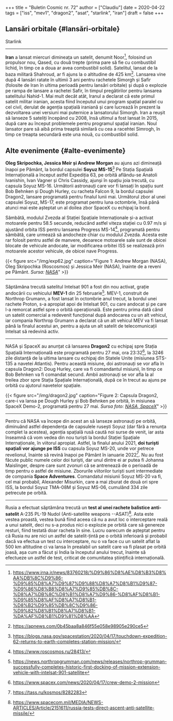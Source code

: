 +++
title = "Buletin Cosmic nr. 72"
author = ["Claudiu"]
date = 2020-04-22
tags = ["iss", "mev1", "dragon2", "asat", "starlink", "iran"]
draft = false
+++

## Lansări orbitale {#lansări-orbitale}

Starlink

---

**Iran** a lansat miercuri dimineața un satelit, denumit Noor[^fn:1], folosind un propulsor nou, Qased, cu două trepte (prima pare să fie cu combustibil lichid, în timp ce a doua ar avea combustibil solid). Satelitul, lansat de la baza militară Shahroud, ar fi ajuns la o altitudine de 425 km[^fn:2]. Lansarea vine după 4 lansări ratate în ultimii 3 ani pentru rachetele Simorgh și Safir (folosite de Iran în ultima perioadă pentru lansări orbitale) și după o explozie pe rampa de lansare a rachetei Safir, în timpul pregătirilor pentru lansarea satelitului Nahid-1. Mai mult decât atât, Iranul a declarat că este primul satelit militar iranian, acesta fiind începutul unui program spațial paralel cu cel civil, derulat de agenția spațială iraniană și care lucrează în prezent la dezvoltarea unei versiuni mai puternice a lansatorului Simorgh. Iran a reușit să lanseze 5 sateliți începând cu 2008, însă ultimul a fost lansat în 2015, după care au început problemele pentru programul spațial iranian. Noul lansator pare să aibă prima treaptă similară cu cea a racehtei Simrogh, în timp ce treapta secundară este una nouă, cu combustibil solid.


## Alte evenimente {#alte-evenimente}

**Oleg Skripochka, Jessica Meir și Andrew Morgan** au ajuns azi dimineață înapoi pe Pământ, la bordul capsulei **Soyuz MS-15**[^fn:3] Pe Stația Spațială Internațională a început astfel Expediția 63, pe orbită aflându-se Anatoli Ivanishin, Ivan Vagner și Chris Cassidy, ajunși în spațiu joia trecută, cu capsula Soyuz MS-16. Următorii astronauți care vor fi lansați în spațiu sunt Bob Behnken și Dough Hurley, cu racheta Falcon 9, la bordul capsulei Dragon2, lansare programată pentru finalul lunii mai. Următorul zbor al unei capsulei Soyuz, MS-17, este programat pentru luna octombrie, însă până atunci mai este așteptat un al doilea zbor SpaceX cu echipaj la bord.

Sâmbătă, modulul Zvezda al Stației Spațiale Internaționale și-a activat motoarele pentru 58.5 secunde, reducând astfel viteza stației cu 0.97 m/s și ajustând orbita ISS  pentru lansarea Progress MS-14[^fn:4], programată pentru sâmbătă, care urmează să andocheze chiar cu modulul Zvezda. Acesta este rar folosit pentru astfel de manvere, deoarece motoarele sale sunt de obicei blocate de vehicule andocate, iar modificarea orbitei ISS se realizează prin motoarele acestor vehicule, de obicei nave Progress.

{{< figure src="/img/exp62.jpg" caption="Figure 1: Andrew Morgan (NASA), Oleg Skripochka (Roscosmos) și Jessica Meir (NASA), înainte de a reveni pe Pământ. _Sursa: [NASA](https://www.flickr.com/photos/nasa2explore/49728158496/)_" >}}

---

Săptămâna trecută satelitul Intelsat 901 a fost din nou activat, grație andocării cu vehiculul **MEV-1** din 25 februarie[^fn:5]. MEV-1, construit de Northrop Grumann, a fost lansat în octombrie anul trecut, la bordul unei rachete Proton, s-a apropiat apoi de Intelsat 901, cu care andocat și pe care l-a remorcat astfel spre o orbită operațională. Este pentru prima dată când un satelit comercial a redevenit funcțional după andocarea cu un alt vehicul, iar compania Northrop Grumann a declarat că un alt vehicul MEV va fi lansat până la finalul acestui an, pentru a ajuta un alt satelit de telecomunicații Intelsat să redevină activ.

---

NASA și SpaceX au anunțat că lansarea **Dragon2** cu echipaj spre Stația Spațială Internațională este programată pentru 27 mai, ora 23:32[^fn:6], la 3246 zile distanță de la ultima lansare cu echipaj din Statele Unite (misiunea STS-135 a navetei Atlantis). Pentru această misiune, doi astronauți se vor afla în capsula Dragon2: Doug Hurley, care va fi comandantul misiunii, în timp ce Bob Behnken va fi comandat secund. Ambii astronauți se vor afla la al treilea zbor spre Stația Spațiale Internațională, după ce în trecut au ajuns pe orbită cu ajutorul navetelor spațiale.

{{< figure src="/img/dragon2.jpg" caption="Figure 2: Capsula Dragon2, care-i va lansa pe Dough Hurley și Bob Behnken pe orbită, în misiunea SpaceX Demo-2, programată pentru 27 mai. _Sursa foto: [NASA, SpaceX](https://blogs.nasa.gov/kennedy/2020/04/17/launch-date-set-for-first-crew-flight-from-u-s-soil-since-2011/)_" >}}

---

Pentru că NASA va începe din acest an să lanseze astronauți pe orbită, diminuând astfel dependența de capsulele rusești Soyuz (dar fără a renunța complet la acestea), agenția spațială rusă caută noi surse de venit, iar asta înseamnă că vom vedea din nou turiști la bordul Stației Spațiale Internaționale, în viitorul apropiat.
Astfel, la finalul anului 2021, **doi turiști spațiali vor ajunge pe ISS** cu capsula Soyuz MS-20, unde vor petrece revelionul, înainte să revină înapoi pe Pământ în ianuarie 2022[^fn:7]. Nu au fost făcute public numele celor doi turiști, dar unul dintre ei ar putea fi Johanna Maislinger, despre care sunt zvonuri că se antrenează de o perioadă de timp pentru o astfel de misiune. Zborurile viitorilor turiști sunt intermediate de compania **Space Adventures**. Comandatul misiunii Soyuz MS-20 va fi, cel mai probabil, Alexander Misurkin, care a mai zburat de două ori spre ISS, la bordul Soyuz TMA-08M și Soyuz MS-06, cumulând 334 zile petrecute pe orbită.

---

Rusia a efectuat săptămâna trecută un **test al unei rachete balistice anti-satelit** A-235 PL-19 Nudol (Anti-satellite weapons --ASAT)[^fn:8]. Asta este vestea proastă, vestea bună fiind aceea că nu a avut loc o interceptare reală a unui satelit, deci nu s-a produs nici o explozie pe orbită care să genereze resturi, fiind testată doar racheta în sine. Lucru oarecum de așteptat pentru că Rusia nu are nici un astfel de satelit-țintă pe o orbită inferioară și probabil dacă va efectua un test cu interceptare, nu o va face cu un satelit aflat la 500 km altitudine ci va lansa în prealabil un satelit care va fi plasat pe orbită joasă, așa cum a făcut și India la începutul anului trecut, înainte să efectueze un astfel de test, criticat de comunitatea științifică internațională.

[^fn:1]: <https://www.irna.ir/news/83760218/%D9%86%D8%AE%D8%B3%D8%AA%DB%8C%D9%86-%D9%85%D8%A7%D9%87%D9%88%D8%A7%D8%B1%D9%87-%D9%86%D8%B8%D8%A7%D9%85%DB%8C-%D8%A7%DB%8C%D8%B1%D8%A7%D9%86-%D8%AF%D8%B1-%D9%85%D8%AF%D8%A7%D8%B1-%D8%B2%D9%85%DB%8C%D9%86-%D9%82%D8%B1%D8%A7%D8%B1-%DA%AF%D8%B1%D9%81%D8%AA>
[^fn:2]: <https://apnews.com/0b45baa8a846f55e058e98905e290ce5>
[^fn:3]: <https://blogs.nasa.gov/spacestation/2020/04/17/touchdown-expedition-62-returns-to-earth-completes-station-mission/>
[^fn:4]: <https://www.roscosmos.ru/28413/>
[^fn:5]: <https://news.northropgrumman.com/news/releases/northrop-grumman-successfully-completes-historic-first-docking-of-mission-extension-vehicle-with-intelsat-901-satellite>
[^fn:6]: <https://www.spacex.com/news/2020/04/17/crew-demo-2-mission>
[^fn:7]: <https://tass.ru/kosmos/8282283>
[^fn:8]: <https://www.spacecom.mil/MEDIA/NEWS-ARTICLES/Article/2151611/russia-tests-direct-ascent-anti-satellite-missile/>